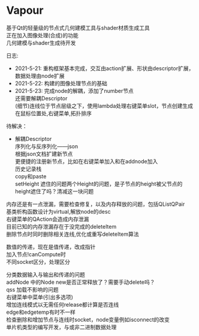 # Vapour
基于Qt的轻量级的节点式几何建模工具与shader材质生成工具  
正在加入图像处理(合成)的功能  
几何建模与shader生成待开发  

日志:  
* 2021-5-21: 重构框架基本完成，交互由action扩展、形状由descriptor扩展，数据处理由node扩展  
* 2021-5-22: 构建的图像处理节点的基础  
* 2021-5-23: 完成node的解耦，添加了number节点  
还需要解耦Descriptor  
(细节)连线位于节点层级之下，使用lambda处理右键菜单slot，节点创建生成在鼠标位置处,右键菜单,拓扑排序  



待解决：  
* 解耦Descriptor  
序列化与反序列化——json  
根据json文档扩建新节点  
更便捷的注册新节点，比如在右键菜单加入和在addnode加入  
历史记录栈  
copy和paste  
setHeight 遮住的问题两个Height的问题，是子节点的height被父节点的height遮住了吗？清减这一块问题  

内存还是有一点泄漏，需要检查修复，以及内存释放的问题，包括QListQPair  
基类析构函数设计为virtual,解放node的desc  
右键菜单的QAction会造成内存泄漏  
目前已知的内存泄漏存在于没完成的deleteItem  
删除节点时同时删除相关连线,优化或重写deleteItem算法  
 
数值的传递，现在是值传递，改成指针    
加入节点!canCompute时  
不同socket区分，处理区分  

分类数据输入与输出和传递的问题  
addNode 中的Node new是否正常释放了？需要手动delete吗？  
qss 加载不影响的问题  
右键菜单中菜单(引出多选项)  
增加连线模式以无需任何release都计算是否连线  
edge和edgetemp有时不一样   
检查删除和增加节点与连线时socket，node变量例如isconnect的改变  
单片机类型的编写开发，与或非二进制数据处理  
